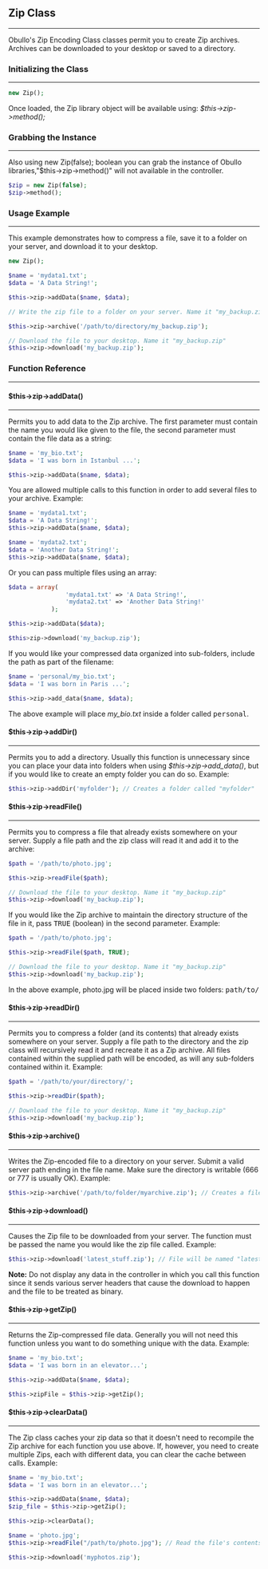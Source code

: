 ## Zip Class

------

Obullo's Zip Encoding Class classes permit you to create Zip archives. Archives can be downloaded to your desktop or saved to a directory.

### Initializing the Class

------

```php
new Zip();
```

Once loaded, the Zip library object will be available using: <dfn>$this->zip->method();</dfn>

### Grabbing the Instance

------

Also using new Zip(false); boolean you can grab the instance of Obullo libraries,"$this->zip->method()" will not available in the controller.

```php
$zip = new Zip(false);
$zip->method();
```

### Usage Example

------

This example demonstrates how to compress a file, save it to a folder on your server, and download it to your desktop.

```php
new Zip();

$name = 'mydata1.txt';
$data = 'A Data String!';

$this->zip->addData($name, $data);

// Write the zip file to a folder on your server. Name it "my_backup.zip"

$this->zip->archive('/path/to/directory/my_backup.zip');

// Download the file to your desktop. Name it "my_backup.zip" 
$this->zip->download('my_backup.zip'); 
```

### Function Reference

-------

#### $this->zip->addData()

-------

Permits you to add data to the Zip archive. The first parameter must contain the name you would like given to the file, the second parameter must contain the file data as a string:

```php
$name = 'my_bio.txt';
$data = 'I was born in Istanbul ...';

$this->zip->addData($name, $data);
```

You are allowed multiple calls to this function in order to add several files to your archive. Example:

```php
$name = 'mydata1.txt';
$data = 'A Data String!';
$this->zip->addData($name, $data);

$name = 'mydata2.txt';
$data = 'Another Data String!';
$this->zip->addData($name, $data);
```

Or you can pass multiple files using an array:

```php
$data = array(
                'mydata1.txt' => 'A Data String!',
                'mydata2.txt' => 'Another Data String!'
            );

$this->zip->addData($data);

$this>zip->download('my_backup.zip'); 
```

If you would like your compressed data organized into sub-folders, include the path as part of the filename:

```php
$name = 'personal/my_bio.txt';
$data = 'I was born in Paris ...';

$this->zip->add_data($name, $data); 
```

The above example will place <dfn>my_bio.txt</dfn> inside a folder called <kbd>personal</kbd>.


#### $this->zip->addDir()

------

Permits you to add a directory. Usually this function is unnecessary since you can place your data into folders when using <dfn>$this->zip->add_data()</dfn>, but if you would like to create an empty folder you can do so. Example:

```php
$this->zip->addDir('myfolder'); // Creates a folder called "myfolder" 
```

#### $this->zip->readFile()

------

Permits you to compress a file that already exists somewhere on your server. Supply a file path and the zip class will read it and add it to the archive:

```php
$path = '/path/to/photo.jpg';

$this->zip->readFile($path);

// Download the file to your desktop. Name it "my_backup.zip"
$this->zip->download('my_backup.zip'); 
```

If you would like the Zip archive to maintain the directory structure of the file in it, pass <kbd>TRUE</kbd> (boolean) in the second parameter. Example:

```php
$path = '/path/to/photo.jpg';

$this->zip->readFile($path, TRUE);

// Download the file to your desktop. Name it "my_backup.zip"
$this->zip->download('my_backup.zip');
```

In the above example, photo.jpg will be placed inside two folders: <kbd>path/to/</kbd>

#### $this->zip->readDir()

------

Permits you to compress a folder (and its contents) that already exists somewhere on your server. Supply a file path to the directory and the zip class will recursively read it and recreate it as a Zip archive. All files contained within the supplied path will be encoded, as will any sub-folders contained within it. Example:

```php
$path = '/path/to/your/directory/';

$this->zip->readDir($path);

// Download the file to your desktop. Name it "my_backup.zip"
$this->zip->download('my_backup.zip'); 
```

#### $this->zip->archive()

------

Writes the Zip-encoded file to a directory on your server. Submit a valid server path ending in the file name. Make sure the directory is writable (666 or 777 is usually OK). Example:
```php
$this->zip->archive('/path/to/folder/myarchive.zip'); // Creates a file named myarchive.zip
```

#### $this->zip->download()

------

Causes the Zip file to be downloaded from your server. The function must be passed the name you would like the zip file called. Example:

```php
$this->zip->download('latest_stuff.zip'); // File will be named "latest_stuff.zip"
```

**Note:**  Do not display any data in the controller in which you call this function since it sends various server headers that cause the download to happen and the file to be treated as binary.

#### $this->zip->getZip()

------

Returns the Zip-compressed file data. Generally you will not need this function unless you want to do something unique with the data. Example:

```php
$name = 'my_bio.txt';
$data = 'I was born in an elevator...';

$this->zip->addData($name, $data);

$this->zipFile = $this->zip->getZip(); 
```

#### $this->zip->clearData()

------

The Zip class caches your zip data so that it doesn't need to recompile the Zip archive for each function you use above. If, however, you need to create multiple Zips, each with different data, you can clear the cache between calls. Example:

```php
$name = 'my_bio.txt';
$data = 'I was born in an elevator...';

$this->zip->addData($name, $data);
$zip_file = $this->zip->getZip();

$this->zip->clearData();

$name = 'photo.jpg';
$this->zip->readFile("/path/to/photo.jpg"); // Read the file's contents

$this->zip->download('myphotos.zip'); 
```